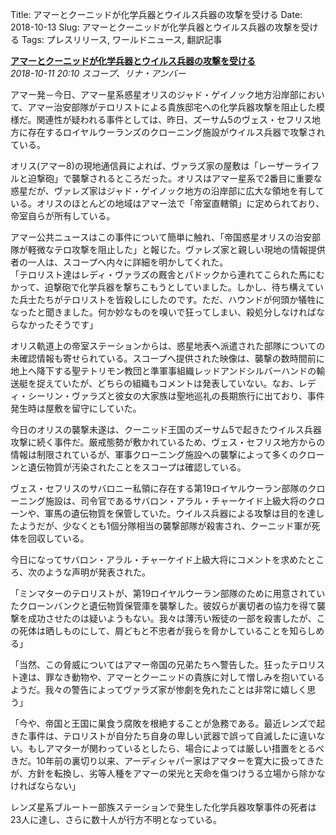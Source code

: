 Title: アマーとクーニッドが化学兵器とウイルス兵器の攻撃を受ける
Date: 2018-10-13
Slug: アマーとクーニッドが化学兵器とウイルス兵器の攻撃を受ける
Tags: プレスリリース, ワールドニュース, 翻訳記事

<p class="lead"><strong><a href="https://community.eveonline.com/news/news-channels/world-news/amarr-and-khanid-holdings-attacked-in-chemical-and-viral-bombing-incidents/">アマーとクーニッドが化学兵器とウイルス兵器の攻撃を受ける</a></strong><br/>
<em>2018-10-11 20:10 スコープ、リナ・アンバー</em></p>
<p>アマー発－今日、アマー星系惑星オリスのジャド・ゲイノック地方沿岸部において、アマー治安部隊がテロリストによる貴族邸宅への化学兵器攻撃を阻止した模様だ。関連性が疑われる事件としては、昨日、ズーサム5のヴェス・セフリス地方に存在するロイヤルウーランズのクローニング施設がウイルス兵器で攻撃されている。</p>
<p>オリス(アマー8)の現地通信員によれば、ヴァラズ家の屋敷は「レーザーライフルと迫撃砲」で襲撃されるところだった。オリスはアマー星系で2番目に重要な惑星だが、ヴァレズ家はジャド・ゲイノック地方の沿岸部に広大な領地を有している。オリスのほとんどの地域はアマー法で「帝室直轄領」に定められており、帝室自らが所有している。</p>
<p>アマー公共ニュースはこの事件について簡単に触れ、「帝国惑星オリスの治安部隊が軽微なテロ攻撃を阻止した」と報じた。ヴァレズ家と親しい現地の情報提供者の一人は、スコープへ内々に詳細を明かしてくれた。<br/>
「テロリスト達はレディ・ヴァラズの厩舎とパドックから連れてこられた馬にむかって、迫撃砲で化学兵器を撃ちこもうとしていました。しかし、待ち構えていた兵士たちがテロリストを皆殺しにしたのです。ただ、ハウンドが何頭か犠牲になったと聞きました。何か妙なものを嗅いで狂ってしまい、殺処分しなければならなかったそうです」</p>
<p>オリス軌道上の帝室ステーションからは、惑星地表へ派遣された部隊についての未確認情報も寄せられている。スコープへ提供された映像は、襲撃の数時間前に地上へ降下する聖テトリモン教団と準軍事組織レッドアンドシルバーハンドの輸送艇を捉えていたが、どちらの組織もコメントは発表していない。なお、レディ・シーリン・ヴァラズと彼女の大家族は聖地巡礼の長期旅行に出ており、事件発生時は屋敷を留守にしていた。</p>
<p>今日のオリスの襲撃未遂は、クーニッド王国のズーサム5で起きたウイルス兵器攻撃に続く事件だ。厳戒態勢が敷かれているため、ヴェス・セフリス地方からの情報は制限されているが、軍事クローニング施設への襲撃によって多くのクローンと遺伝物質が汚染されたことをスコープは確認している。</p>
<p>ヴェス・セフリスのサバロニー私領に存在する第19ロイヤルウーラン部隊のクローニング施設は、司令官であるサバロン・アラル・チャーケイド上級大将のクローンや、軍馬の遺伝物質を保管していた。ウイルス兵器による攻撃は目的を達したようだが、少なくとも1個分隊相当の襲撃部隊が殺害され、クーニッド軍が死体を回収している。</p>
<p>今日になってサバロン・アラル・チャーケイド上級大将にコメントを求めたところ、次のような声明が発表された。</p>
<p>「ミンマターのテロリストが、第19ロイヤルウーラン部隊のために用意されていたクローンバンクと遺伝物質保管庫を襲撃した。彼奴らが裏切者の協力を得て襲撃を成功させたのは疑いようもない。我々は薄汚い叛徒の一部を殺害したが、この死体は晒しものにして、屑どもと不忠者が我らを脅かしていることを知らしめる」</p>
<p>「当然、この脅威についてはアマー帝国の兄弟たちへ警告した。狂ったテロリスト達は、罪なき動物や、アマーとクーニッドの貴族に対して憎しみを抱いているようだ。我々の警告によってヴァラズ家が惨劇を免れたことは非常に嬉しく思う」</p>
<p>「今や、帝国と王国に巣食う腐敗を根絶することが急務である。最近レンズで起きた事件は、テロリストが自分たち自身の卑しい武器で誤って自滅したに違いない。もしアマターが関わっているとしたら、場合によっては厳しい措置をとるべきだ。10年前の裏切り以来、アーディシャパー家はアマターを寛大に扱ってきたが、方針を転換し、劣等人種をアマーの栄光と天命を傷つけうる立場から除かなければならない」</p>
<p>レンズ星系ブルートー部族ステーションで発生した化学兵器攻撃事件の死者は23人に達し、さらに数十人が行方不明となっている。</p>

